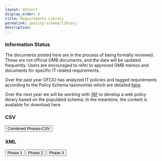 ```yaml
---
layout: default
display_order: 4
title: Requirements Library 
permalink: /policy-schema/library
description: 
---
```


<div class="usa-alert usa-alert-info">
	<div class="usa-alert-body">
    	<h3 class="usa-alert-heading">Information Status</h3>
    	<p class="usa-alert-text">The documents posted here are in the process of being formally reviewed.  These are not official OMB documents, and the data will be updated frequently. Users are encouraged to refer to approved OMB memos and documents for specific IT related requirements.</p>
	</div>
</div>

Over the past year OFCIO has analyzed IT policies and tagged requirements according to the Policy Schema taxonomies which are detailed [here]( https://policy.cio.gov/taxonomies/).  

Over the next year we will be working with [18F](18f.gsa.gov) to develop a web policy library based on the populated schema.  In the meantime, the content is available for download here.

<h3>CSV</h3>
<a href="{{ site.baseurl }}/assets/AllPhasesCombinedTaggingTemp_March28_for18f.csv"><button>Combined Phases-CSV</button></a>

<h3>XML</h3>
<a href="{{ site.baseurl }}/assets/Phase1.xml"><button>Phase 1</button></a>
<a href="{{ site.baseurl }}/assets/Phase2.xml"><button>Phase 2</button></a>
<a href="{{ site.baseurl }}/assets/Phase3.xml"><button>Phase 3</button></a>
